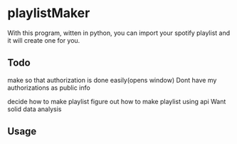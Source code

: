 # playlistMaker
With this program, witten in python, you can import your spotify playlist and it will create one for you.

## Todo
make so that authorization is done easily(opens window)
  Dont have my authorizations as public info
  
decide how to make playlist
figure out how to make playlist using api
Want solid data analysis


## Usage 
